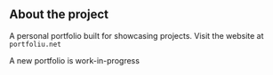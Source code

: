 ## About the project
A personal portfolio built for showcasing projects.
Visit the website at ```portfoliu.net```

A new portfolio is work-in-progress
